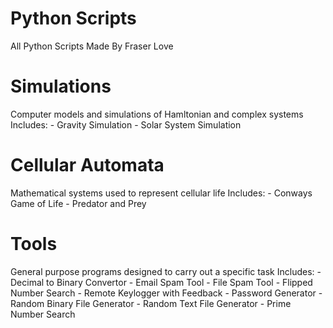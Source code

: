 # Python Scripts
All Python Scripts Made By Fraser Love

  # Simulations
  Computer models and simulations of Hamltonian and complex systems
  Includes:
    - Gravity Simulation
    - Solar System Simulation
   
  # Cellular Automata
  Mathematical systems used to represent cellular life
  Includes:
    - Conways Game of Life
    - Predator and Prey
    
  # Tools
  General purpose programs designed to carry out a specific task
  Includes:
    - Decimal to Binary Convertor
    - Email Spam Tool
    - File Spam Tool
    - Flipped Number Search
    - Remote Keylogger with Feedback
    - Password Generator
    - Random Binary File Generator
    - Random Text File Generator
    - Prime Number Search
    
